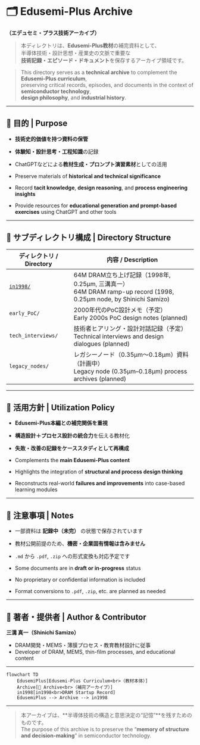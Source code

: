 # 🗂️ Edusemi-Plus Archive  
**（エデュセミ・プラス技術アーカイブ）**

> 本ディレクトリは、**Edusemi-Plus教材**の補完資料として、  
> 半導体技術・設計思想・産業史の文脈で重要な  
> **技術記録・エピソード・ドキュメント**を保存するアーカイブ領域です。

> This directory serves as a **technical archive** to complement the **Edusemi-Plus curriculum**,  
> preserving critical records, episodes, and documents in the context of **semiconductor technology**,  
> **design philosophy**, and **industrial history**.

---

## 📘 目的 | Purpose

- **技術史的価値を持つ資料の保管**  
- **体験知・設計思考・工程知識**の記録  
- ChatGPTなどによる**教材生成・プロンプト演習素材**としての活用  

- Preserve materials of **historical and technical significance**  
- Record **tacit knowledge**, **design reasoning**, and **process engineering insights**  
- Provide resources for **educational generation and prompt-based exercises** using ChatGPT and other tools

---

## 📂 サブディレクトリ構成 | Directory Structure

| ディレクトリ / Directory | 内容 / Description |
|--------------------------|---------------------|
| [`in1998/`](./in1998/) | 64M DRAM立ち上げ記録（1998年, 0.25μm, 三溝真一）<br>64M DRAM ramp-up record (1998, 0.25μm node, by Shinichi Samizo) |
| `early_PoC/` | 2000年代のPoC設計メモ（予定）<br>Early 2000s PoC design notes (planned) |
| `tech_interviews/` | 技術者ヒアリング・設計対話記録（予定）<br>Technical interviews and design dialogues (planned) |
| `legacy_nodes/` | レガシーノード（0.35μm〜0.18μm）資料（計画中）<br>Legacy node (0.35μm–0.18μm) process archives (planned) |

---

## 🧭 活用方針 | Utilization Policy

- **Edusemi-Plus本編との補完関係を重視**  
- **構造設計＋プロセス設計の統合力**を伝える教材化  
- **失敗・改善の記録をケーススタディとして再構成**

- Complements the **main Edusemi-Plus content**  
- Highlights the integration of **structural and process design thinking**  
- Reconstructs real-world **failures and improvements** into case-based learning modules

---

## 📌 注意事項 | Notes

- 一部資料は **記録中（未完）** の状態で保存されています  
- 教材公開前提のため、**機密・企業固有情報は含みません**  
- `.md` から `.pdf`, `.zip` への形式変換も対応予定です

- Some documents are in **draft or in-progress** status  
- No proprietary or confidential information is included  
- Format conversions to `.pdf`, `.zip`, etc. are planned as needed

---

## 👤 著者・提供者 | Author & Contributor

**三溝 真一（Shinichi Samizo）**  
- DRAM開発・MEMS・薄膜プロセス・教育教材設計に従事  
- Developer of DRAM, MEMS, thin-film processes, and educational content

---

```mermaid
flowchart TD
    EdusemiPlus[Edusemi-Plus Curriculum<br>（教材本体）]
    Archive[📂 Archive<br>（補完アーカイブ）]
    in1998[in1998<br>DRAM Startup Record]
    EdusemiPlus --> Archive --> in1998
```

---

> 本アーカイブは、**半導体技術の構造と意思決定の“記憶”**を残すためのものです。  
> The purpose of this archive is to preserve the “**memory of structure and decision-making**” in semiconductor technology.
